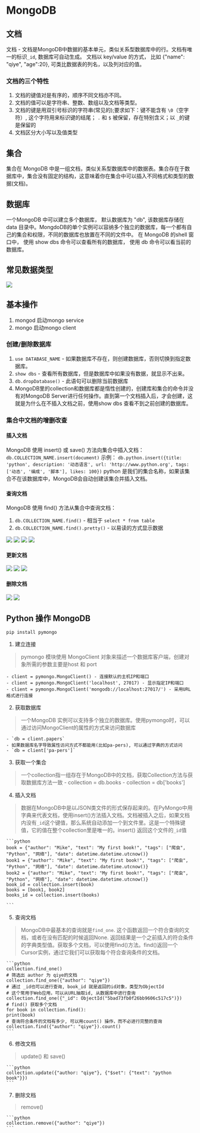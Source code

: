 # MongoDB

## 文档
文档 - 文档是MongoDB中数据的基本单元，类似关系型数据库中的行。文档有唯一的标识`_id`, 数据库可自动生成。
文档以 key/value 的方式， 比如 {"name": "qiye", "age":20}, 可类比数据表的列名，以及列对应的值。
 
### 文档的三个特性
1. 文档的键值对是有序的，顺序不同文档亦不同。
2. 文档的值可以是字符串、整数、数组以及文档等类型。
3. 文档的键是用双引号标识的字符串(常见的);要求如下：键不能含有 `\0`（空字符）, 这个字符用来标识键的结尾；
`.` 和 `$` 被保留，存在特别含义；以 `_`的键是保留的
4. 文档区分大小写以及值类型

## 集合
集合在 MongoDB 中是一组文档，类似关系型数据库中的数据表。集合存在于数据库中，集合没有固定的结构，这意味着你在集合中可以插入不同格式和类型的数据(文档)。

## 数据库
一个MongoDB 中可以建立多个数据库， 默认数据库为 "db", 该数据库存储在 data 目录中。MongdoDB的单个实例可以容纳多个独立的数据库，每一个都有自己的集合和权限，不同的数据库也放置在不同的文件中。
在 MongoDB 的shell 窗口中， 使用 show dbs 命令可以查看所有的数据库， 使用 db 命令可以看当前的数据库。


## 常见数据类型

![](images/mongodb_data_type.png)


## 基本操作
1. mongod 启动mongo service
2. mongo 启动mongo client

### 创建/删除数据库
1. `use DATABASE_NAME` - 如果数据库不存在，则创建数据库，否则切换到指定数据库。
2. `show dbs` - 查看所有数据库，但是数据库中如果没有数据，就显示不出来。
3. `db.dropDatabase()` - 此语句可以删除当前数据库
4. MongoDB里的collection和数据库都是惰性创建的，创建库和集合的命令并没有对MongoDB Server进行任何操作。直到第一个文档插入后，才会创建，这就是为什么在不插入文档之前，使用show dbs 查看不到之前创建的数据库。

### 集合中文档的增删改查

#### 插入文档
MongoDB 使用 insert() 或 save() 方法向集合中插入文档： `db.COLLECTION_NAME.insert(document)`
示例： 
`db.python.insert({title: 'python', description: '动态语言', url: 'http://www.python.org', tags: ['动态', '编成', '脚本'], likes: 100})`
python 是我们的集合名称，如果该集合不在该数据库中，MongoDB会自动创建该集合并插入文档。

#### 查询文档
MongoDB 使用 find() 方法从集合中查询文档： 
1. `db.COLLECTION_NAME.find()` - 相当于 `select * from table`
2. `db.COLLECTION_NAME.find().pretty()` - 以易读的方式显示数据

![](images/mongodb_condition.png)
![](images/mongodb_and.png)
![](images/mongodb_or.png)
![](images/mongodb_and_or.png)

#### 更新文档

![](images/mongodb_update.png)
![](images/mongodb_update_2.png)
![](images/mongodb_save.png)

#### 删除文档
![](images/mongodb_remove1.png)
![](images/mongodb_remove2.png)


## Python 操作 MongoDB
`pip install pymongo`

1. 建立连接
> pymongo 模块使用 MongoClient 对象来描述一个数据库客户端，创建对象所需的参数主要是host 和 port

    - client = pymongo.MongoClient() - 连接默认的主机IP和端口
    - client = pymongo.MongoClient('localhost', 27017) - 显示指定IP和端口
    - client = pymongo.MongoClient('mongodb://localhost:27017/') - 采用URL格式进行连接

2. 获取数据库
> 一个MongoDB 实例可以支持多个独立的数据库。使用pymongo时，可以通过访问MongoClient的属性的方式来访问数据库

    - `db = client.papers`
    - 如果数据库名字导致属性访问方式不都能用(比如pa-pers), 可以通过字典的方式访问
    - `db = client['pa-pers']`

3. 获取一个集合
> 一个collection指一组存在于MongoDB中的文档，获取Collection方法与获取数据库方法一致
    - collection = db.books
    - collection = db['books']

4. 插入文档
> 数据在MongoDB中是以JSON类文件的形式保存起来的。在PyMongo中用字典来代表文档，使用insert()方法插入文档。文档被插入之后，如果文档内没有`_id`这个键值，那么系统自动添加一个到文件里。这是一个特殊键值，它的值在整个collection里是唯一的。insert() 返回这个文件的`_id`值

    ```python
    book = {"author": "Mike", "text": "My first book!", "tags": ["爬虫", "Python", "网络"], "date": datetime.datetime.utcnow()}
    book1 = {"author": "Mike", "text": "My first book!", "tags": ["爬虫", "Python", "网络"], "date": datetime.datetime.utcnow()}
    book2 = {"author": "Mike", "text": "My first book!", "tags": ["爬虫", "Python", "网络"], "date": datetime.datetime.utcnow()}
    book_id = collection.insert(book)
    books = [book1, book2]
    books_id = collection.insert(books)

    ```
5. 查询文档
> MongoDB中最基本的查询就是`find_one`. 这个函数返回一个符合查询的文档，或者在没有匹配的时候返回None. 返回结果是一个之前插入的符合条件的字典类型值。获取多个文档，可以使用find()方法。find()返回一个Cursor实例，通过它我们可以获取每个符合查询条件的文档。

    ```python
    collection.find_one()
    # 筛选出 author 为 qiye的文档
    collection.find_one({"author": "qiye"})
    # 通过 _id也可以进行查询, book_id 就是返回的id对象，类型为ObjectId
    # 这个常用于Web应用，可以从URL抽取id, 从数据库中进行查询
    collection.find_one({"_id": ObjectId("5bad73fb0f26bb9606c517c5")})
    # find() 获取多个文档
    for book in collection.find():
	print(book)
    # 查询符合条件的文档有多少, 可以用count() 操作，而不必进行完整的查询
    collection.find({"author": "qiye"}).count()
    ```
6. 修改文档
> update() 和 save()
    
    ```python
    collection.update({"author: "qiye"}, {"$set": {"text": "python book"}})
    ```
7. 删除文档
> remove()

    ```python
    collection.remove({"author": "qiye"})
    ```
